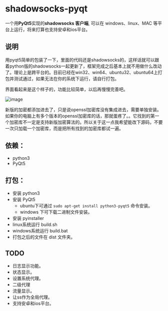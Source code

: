 # shadowsocks-pyqt
一个用**PyQt5**实现的**shadowsocks 客户端**, 可以在 windows、linux、MAC 等平台上运行，将来打算也支持安卓和ios平台。

## 说明
用pyqt5简单的包装了一下，里面的代码还是shadowsocks的，这样话就可以跟着python版的shadowsocks一起更新了，框架完成之后基本上就不用做什么改动了。理论上是跨平台的。目前已经在win32、win64、ubuntu32、ubuntu64上打包并测试通过，如果无法在你的系统下运行，请自行打包。

界面看起来是这个样子的，功能比较简单，以后再慢慢完善吧。

![image](https://cloud.githubusercontent.com/assets/11572353/23792584/80412fae-05c2-11e7-95fa-e8af9d7ed78f.png)

新版的加密都添加进去了，只是说openssl加密库没有集成进去，需要单独安装。如果你的电脑上有多个版本的openssl加密库的话，那就蛋疼了。。它找到的第一个加密库不一定是支持新版加密算法的。所以关于这一点我希望能改下源码，不要一次只加载一个加密库，而是把所有找到的加密库都试一遍。

## 依赖：

* python3
* PyQt5

## 打包：

* 安装 python3
* 安装 PyQt5 
  * ubuntu下可通过 `sudo apt-get install python3-pyqt5` 命令安装。
  * windows 下可下载二进制文件安装。
* 安装 pyinstaller
* linux系统运行 build.sh 
* windows系统运行 build.bat
* 打包之后的文件在 dist 文件夹。

## TODO
* 日志显示功能。
* 状态显示。
* 设置系统代理。
* 二级代理
* 流量显示。
* 让ss作为全局代理。
* 支持安卓和ios平台。